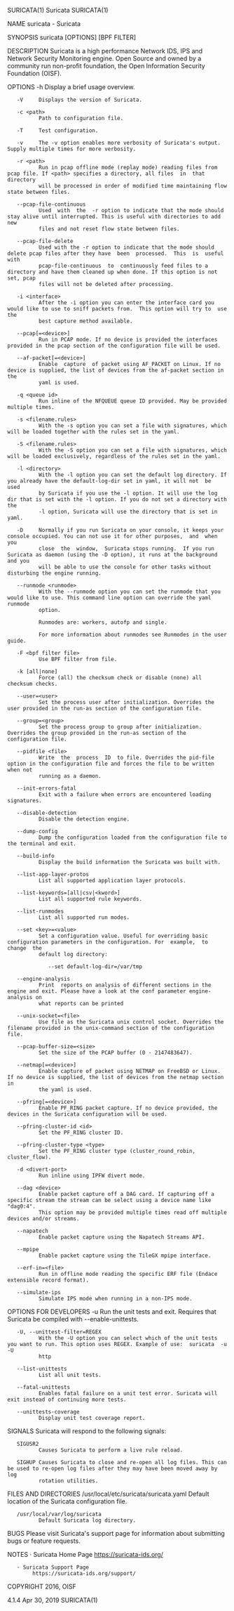 SURICATA(1)                                                          Suricata                                                          SURICATA(1)

NAME
       suricata - Suricata

SYNOPSIS
       suricata [OPTIONS] [BPF FILTER]

DESCRIPTION
       Suricata is a high performance Network IDS, IPS and Network Security Monitoring engine. Open Source and owned by a community run non-profit
       foundation, the Open Information Security Foundation (OISF).

OPTIONS
       -h     Display a brief usage overview.

       -V     Displays the version of Suricata.

       -c <path>
              Path to configuration file.

       -T     Test configuration.

       -v     The -v option enables more verbosity of Suricata's output. Supply multiple times for more verbosity.

       -r <path>
              Run in pcap offline mode (replay mode) reading files from pcap file. If <path> specifies a directory, all files  in  that  directory
              will be processed in order of modified time maintaining flow state between files.

       --pcap-file-continuous
              Used  with  the  -r option to indicate that the mode should stay alive until interrupted. This is useful with directories to add new
              files and not reset flow state between files.

       --pcap-file-delete
              Used with the -r option to indicate that the mode should delete pcap files after they have  been  processed.  This  is  useful  with
              pcap-file-continuous  to  continuously feed files to a directory and have them cleaned up when done. If this option is not set, pcap
              files will not be deleted after processing.

       -i <interface>
              After the -i option you can enter the interface card you would like to use to sniff packets from.  This option will try to  use  the
              best capture method available.

       --pcap[=<device>]
              Run in PCAP mode. If no device is provided the interfaces provided in the pcap section of the configuration file will be used.

       --af-packet[=<device>]
              Enable  capture  of packet using AF_PACKET on Linux. If no device is supplied, the list of devices from the af-packet section in the
              yaml is used.

       -q <queue id>
              Run inline of the NFQUEUE queue ID provided. May be provided multiple times.

       -s <filename.rules>
              With the -s option you can set a file with signatures, which will be loaded together with the rules set in the yaml.

       -S <filename.rules>
              With the -S option you can set a file with signatures, which will be loaded exclusively, regardless of the rules set in the yaml.

       -l <directory>
              With the -l option you can set the default log directory. If you already have the default-log-dir set in yaml, it will not  be  used
              by Suricata if you use the -l option. It will use the log dir that is set with the -l option. If you do not set a directory with the
              -l option, Suricata will use the directory that is set in yaml.

       -D     Normally if you run Suricata on your console, it keeps your console occupied. You can not use it for other purposes,  and  when  you
              close  the  window,  Suricata stops running.  If you run Suricata as daemon (using the -D option), it runs at the background and you
              will be able to use the console for other tasks without disturbing the engine running.

       --runmode <runmode>
              With the --runmode option you can set the runmode that you would like to use. This command line option can override the yaml runmode
              option.

              Runmodes are: workers, autofp and single.

              For more information about runmodes see Runmodes in the user guide.

       -F <bpf filter file>
              Use BPF filter from file.

       -k [all|none]
              Force (all) the checksum check or disable (none) all checksum checks.

       --user=<user>
              Set the process user after initialization. Overrides the user provided in the run-as section of the configuration file.

       --group=<group>
              Set the process group to group after initialization. Overrides the group provided in the run-as section of the configuration file.

       --pidfile <file>
              Write  the  process  ID  to file. Overrides the pid-file option in the configuration file and forces the file to be written when not
              running as a daemon.

       --init-errors-fatal
              Exit with a failure when errors are encountered loading signatures.

       --disable-detection
              Disable the detection engine.

       --dump-config
              Dump the configuration loaded from the configuration file to the terminal and exit.

       --build-info
              Display the build information the Suricata was built with.

       --list-app-layer-protos
              List all supported application layer protocols.

       --list-keywords=[all|csv|<kword>]
              List all supported rule keywords.

       --list-runmodes
              List all supported run modes.

       --set <key>=<value>
              Set a configuration value. Useful for overriding basic configuration parameters in the configuration. For  example,  to  change  the
              default log directory:

                 --set default-log-dir=/var/tmp

       --engine-analysis
              Print  reports on analysis of different sections in the engine and exit. Please have a look at the conf parameter engine-analysis on
              what reports can be printed

       --unix-socket=<file>
              Use file as the Suricata unix control socket. Overrides the filename provided in the unix-command section of the configuration file.

       --pcap-buffer-size=<size>
              Set the size of the PCAP buffer (0 - 2147483647).

       --netmap[=<device>]
              Enable capture of packet using NETMAP on FreeBSD or Linux. If no device is supplied, the list of devices from the netmap section  in
              the yaml is used.

       --pfring[=<device>]
              Enable PF_RING packet capture. If no device provided, the devices in the Suricata configuration will be used.

       --pfring-cluster-id <id>
              Set the PF_RING cluster ID.

       --pfring-cluster-type <type>
              Set the PF_RING cluster type (cluster_round_robin, cluster_flow).

       -d <divert-port>
              Run inline using IPFW divert mode.

       --dag <device>
              Enable packet capture off a DAG card. If capturing off a specific stream the stream can be select using a device name like "dag0:4".
              This option may be provided multiple times read off multiple devices and/or streams.

       --napatech
              Enable packet capture using the Napatech Streams API.

       --mpipe
              Enable packet capture using the TileGX mpipe interface.

       --erf-in=<file>
              Run in offline mode reading the specific ERF file (Endace extensible record format).

       --simulate-ips
              Simulate IPS mode when running in a non-IPS mode.

OPTIONS FOR DEVELOPERS
       -u     Run the unit tests and exit. Requires that Suricata be compiled with --enable-unittests.

       -U, --unittest-filter=REGEX
              With the -U option you can select which of the unit tests you want to run. This option uses REGEX. Example of use:  suricata  -u  -U
              http

       --list-unittests
              List all unit tests.

       --fatal-unittests
              Enables fatal failure on a unit test error. Suricata will exit instead of continuing more tests.

       --unittests-coverage
              Display unit test coverage report.

SIGNALS
       Suricata will respond to the following signals:

       SIGUSR2
              Causes Suricata to perform a live rule reload.

       SIGHUP Causes Suricata to close and re-open all log files. This can be used to re-open log files after they may have been moved away by log
              rotation utilities.

FILES AND DIRECTORIES
       /usr/local/etc/suricata/suricata.yaml
              Default location of the Suricata configuration file.

       /usr/local/var/log/suricata
              Default Suricata log directory.

BUGS
       Please visit Suricata's support page for information about submitting bugs or feature requests.

NOTES
       · Suricata Home Page
            https://suricata-ids.org/

       · Suricata Support Page
            https://suricata-ids.org/support/

COPYRIGHT
       2016, OISF

4.1.4                                                              Apr 30, 2019                                                        SURICATA(1)

